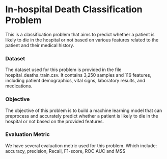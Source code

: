 # In-hospital Death Classification Problem

This is a classification problem that aims to predict whether a patient is likely to die in the hospital or not based on various features related to the patient and their medical history.

### Dataset

The dataset used for this problem is provided in the file hospital_deaths_train.csv. It contains 3,250 samples and 116 features, including patient demographics, vital signs, laboratory results, and medications.

### Objective

The objective of this problem is to build a machine learning model that can preprocess and accurately predict whether a patient is likely to die in the hospital or not based on the provided features.

### Evaluation Metric

We have several evaluation metric used for this problem. Which include: accuracy, precision, Recall, F1-score, ROC AUC and MSS

